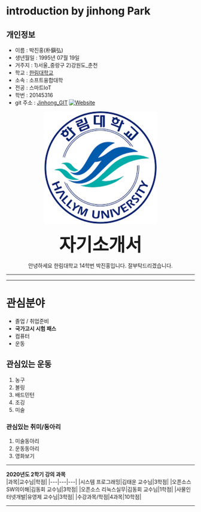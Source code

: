 # introduction by jinhong Park   

## 개인정보  
* 이름        : 박진홍(朴鎭弘)
* 생년월일    : 1995년 07월 19일
* 거주지      : 1)서울_중랑구   2)강원도_춘천
* 학교        : [한림대학교][hallym]
* 소속 : 소프트융합대학    
* 전공 : 스마트IoT  
* 학번 : 20145316 
* git 주소 : [Jinhong_GIT][github] [![Website](https://img.shields.io/website?color=blue&down_message=Go&label=Github&style=plastic&up_color=blue&url=https%3A%2F%2Fhttps%3A%2F%2Fgithub.com%2FHallymhongE%2FResume%2Fblob%2Fmaster%2FREADME.md)](https://github.com/HallymhongE/Resume)


<p align="center"><img src="/hallym.png" width="300" height="300"></p>  
<p align="center"><STRONG><font size="7">
자기소개서
  </font></STRONG></p> 

<p align="center">안녕하세요 한림대학교 14학번 박진홍입니다. 잘부탁드리겠습니다.</p>  

   
---    
  
---  
# 관심분야     
* 졸업 / 취업준비  
* **국가고시 시험 패스**   
* 컴퓨터  
* 운동    

## 관심있는 운동   
1. 농구
2. 볼링
3. 배드민턴
4. 조깅  
5. 미술  

### 관심있는 취미/동아리  
1. 미술동아리  
2. 운동동아리  
3. 영화보기  

---  

**2020년도 2학기 강의 과목**  
|과목|교수님|학점|
|---|---|---|
|시스템 프로그래밍|김태운 교수님|3학점|
|오픈소스 SW의이해|김동회 교수님|3학점|
|오픈소스 리눅스실무|김동회 교수님|1학점|
|사물인터넷개발|유영제 교수님|3학점|
|수강과목/학점|4과목|10학점|

---  


[hallym]:http://hallym.ac.kr
[github]:http://github.com/HallymhongE
